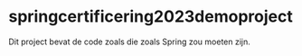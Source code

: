 # springcertificering2023demoproject

Dit project bevat de code zoals die zoals Spring zou moeten zijn.